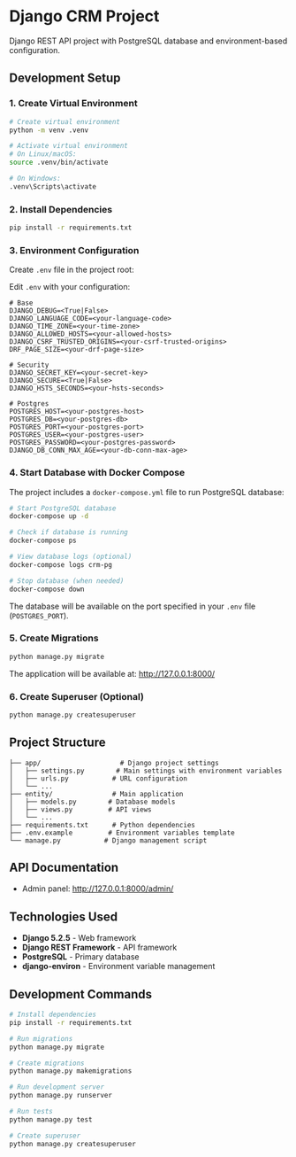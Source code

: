# Django CRM Project

Django REST API project with PostgreSQL database and environment-based configuration.

## Development Setup

### 1. Create Virtual Environment

```bash
# Create virtual environment
python -m venv .venv

# Activate virtual environment
# On Linux/macOS:
source .venv/bin/activate

# On Windows:
.venv\Scripts\activate
```

### 2. Install Dependencies

```bash
pip install -r requirements.txt
```

### 3. Environment Configuration

Create `.env` file in the project root:

Edit `.env` with your configuration:

```env
# Base
DJANGO_DEBUG=<True|False>
DJANGO_LANGUAGE_CODE=<your-language-code>
DJANGO_TIME_ZONE=<your-time-zone>
DJANGO_ALLOWED_HOSTS=<your-allowed-hosts>
DJANGO_CSRF_TRUSTED_ORIGINS=<your-csrf-trusted-origins>
DRF_PAGE_SIZE=<your-drf-page-size>

# Security
DJANGO_SECRET_KEY=<your-secret-key>
DJANGO_SECURE=<True|False>
DJANGO_HSTS_SECONDS=<your-hsts-seconds>

# Postgres
POSTGRES_HOST=<your-postgres-host>
POSTGRES_DB=<your-postgres-db>
POSTGRES_PORT=<your-postgres-port>
POSTGRES_USER=<your-postgres-user>
POSTGRES_PASSWORD=<your-postgres-password>
DJANGO_DB_CONN_MAX_AGE=<your-db-conn-max-age>
```

### 4. Start Database with Docker Compose

The project includes a `docker-compose.yml` file to run PostgreSQL database:

```bash
# Start PostgreSQL database
docker-compose up -d

# Check if database is running
docker-compose ps

# View database logs (optional)
docker-compose logs crm-pg

# Stop database (when needed)
docker-compose down
```

The database will be available on the port specified in your `.env` file (`POSTGRES_PORT`).

### 5. Create Migrations

```bash
python manage.py migrate
```

The application will be available at: http://127.0.0.1:8000/

### 6. Create Superuser (Optional)

```bash
python manage.py createsuperuser
```

## Project Structure

```
├── app/                    # Django project settings
│   ├── settings.py        # Main settings with environment variables
│   ├── urls.py           # URL configuration
│   └── ...
├── entity/               # Main application
│   ├── models.py        # Database models
│   ├── views.py         # API views
│   └── ...
├── requirements.txt      # Python dependencies
├── .env.example         # Environment variables template
└── manage.py           # Django management script
```

## API Documentation

- Admin panel: http://127.0.0.1:8000/admin/

## Technologies Used

- **Django 5.2.5** - Web framework
- **Django REST Framework** - API framework
- **PostgreSQL** - Primary database
- **django-environ** - Environment variable management

## Development Commands

```bash
# Install dependencies
pip install -r requirements.txt

# Run migrations
python manage.py migrate

# Create migrations
python manage.py makemigrations

# Run development server
python manage.py runserver

# Run tests
python manage.py test

# Create superuser
python manage.py createsuperuser